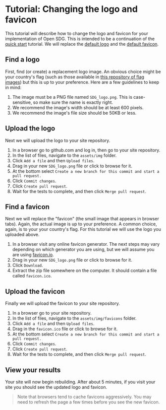 <h1>Tutorial: Changing the logo and favicon</h1>

This tutorial will describe how to change the logo and favicon for your implementation of Open SDG. This is intended to be a continuation of the [quick start](../quick-start.md) tutorial. We will replace the [default logo](https://github.com/open-sdg/open-sdg/blob/master/assets/img/SDG_logo.png) and the [default favicon](https://github.com/open-sdg/open-sdg/tree/master/assets/img/favicons/favicon.ico).

## Find a logo

First, find (or create) a replacement logo image. An obvious choice might be your country's flag (such as those available in [this repository of flag images](https://github.com/hjnilsson/country-flags)) but this is up to your preference. Here are a few guidelines to keep in mind:

1. The image must be a PNG file named `SDG_logo.png`. This is case-sensitive, so make sure the name is exactly right.
2. We recommend the image's width should be at least 600 pixels.
3. We recommend the image's file size should be 50KB or less.

## Upload the logo

Next we will upload the logo to your site repository.

1. In a browser go to github.com and log in, then go to your site repository.
2. In the list of files, navigate to the `assets/img` folder.
3. Click `Add a file` and then `Upload files`.
4. Drag in your new `SDG_logo.png` file or click to browse for it.
5. At the bottom select `Create a new branch for this commit and start a pull request.`
6. Click `Commit changes`.
7. Click `Create pull request`.
8. Wait for the tests to complete, and then click `Merge pull request`.

## Find a favicon

Next we will replace the "favicon" (the small image that appears in browser tabs). Again, the actual image is up to your preference. A common choice, again, is to your your country's flag. For this tutorial we will use the logo you uploaded above.

1. In a browser visit any online favicon generator. The next steps may vary depending on which generator you are using, but we will assume you are using [favicon.io](https://favicon.io/favicon-converter/).
2. Drag in your new `SDG_logo.png` file or click to browse for it.
3. Click `Download`.
4. Extract the zip file somewhere on the computer. It should contain a file called `favicon.ico`.

## Upload the favicon

Finally we will upload the favicon to your site repository.

1. In a browser go to your site repository.
2. In the list of files, navigate to the `assets/img/favicons` folder.
3. Click `Add a file` and then `Upload files`.
4. Drag in the `favicon.ico` file or click to browse for it.
5. At the bottom select `Create a new branch for this commit and start a pull request.`
6. Click `Commit changes`.
7. Click `Create pull request`.
8. Wait for the tests to complete, and then click `Merge pull request`.

## View your results

Your site will now begin rebuilding. After about 5 minutes, if you visit your site you should see the updated logo and favicon.

> Note that browsers tend to cache favicons aggressively. You may need to refresh the page a few times before you see the new favicon.
